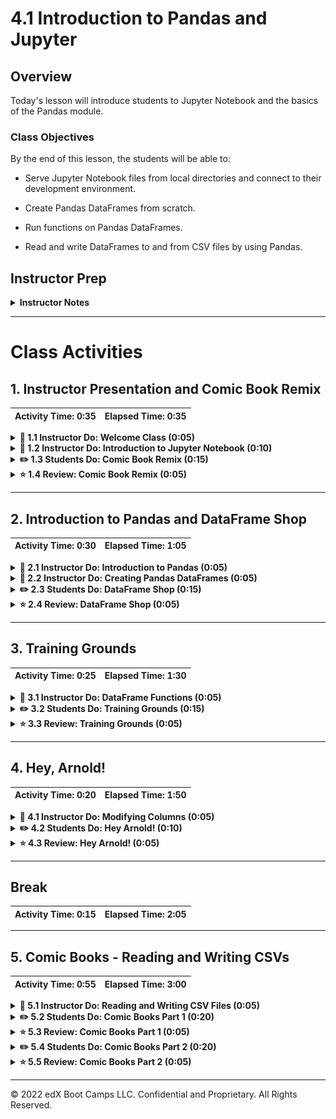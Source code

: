 # 4.1 Introduction to Pandas and Jupyter

## Overview

Today's lesson will introduce students to Jupyter Notebook and the basics of the Pandas module.

### Class Objectives

By the end of this lesson, the students will be able to:

* Serve Jupyter Notebook files from local directories and connect to their development environment.

* Create Pandas DataFrames from scratch.

* Run functions on Pandas DataFrames.

* Read and write DataFrames to and from CSV files by using Pandas.

## Instructor Prep

<details>
    <summary><strong>Instructor Notes</strong></summary>

* The objective of today's class is to introduce students to Pandas, so the tone of the lesson should be exploratory. Emphasise that it's normal for students to ask questions and make mistakes as they get started with this challenging module.

* Common issues with Jupyter notebook may become apparent right from the start, so a list of these problems and their solutions will be provided to students for the first activity. It is critical that the Jupyter notebook runs properly on every student’s machine; we will be using it regularly for the remainder of the course.

* Pandas is not an easy topic to learn; the syntax is complicated and can easily confuse beginners. Patience and perseverance will be key. Frequently reassure students that practice will make perfect and that Pandas' quirks will be easier to manage before too long.

* Please reference our [Student FAQ](../../../05-Instructor-Resources/README.md#unit-04-pandas) for answers to questions frequently asked by students of this program. If you have any recommendations for additional questions, feel free to log an issue with your desired additions.

* Have your TAs refer to the [Time Tracker](TimeTracker.xlsx) to stay on track.

</details>

- - -

# Class Activities

## 1. Instructor Presentation and Comic Book Remix

| Activity Time:       0:35 |  Elapsed Time:      0:35  |
|---------------------------|---------------------------|

<details>
    <summary><strong>📣 1.1 Instructor Do: Welcome Class (0:05)</strong></summary>

* Open the [slideshow](https://drive.google.com/open?id=1TO_UMW3MXHm0dd9a2Dd38Gm0lZA0ZEdnE8H4iP_Tq3A), and use the first few slides to welcome the class and cover the following points:

* Welcome the students to one of the most challenging weeks of the entire course. Challenges aside, the Pandas module is an extremely powerful tool that will be worth their effort.

* Note that Pandas will become easier with time and practice. Reassure the students that despite the challenges that they may face, learning Pandas will make their lives as analysts easier.

</details>

<details>
    <summary><strong>📣 1.2 Instructor Do: Introduction to Jupyter Notebook (0:10)</strong></summary>

* Continue through the slideshow while covering the following points:

* First, take some time to introduce Jupyter Notebook before we delve into Pandas:

  * Jupyter Notebook is an open-source application that allows users to create documents that contain live code, equations, visualisations, and explanatory text.

  * In other words, Jupyter Notebook combines the text editor, the console, and the markdown file into one application.

* Activate the `PythonData` development environment that was created last week before typing `jupyter notebook` into the terminal, as captured in the following image:

  ![Jupyter Notebook Terminal](Images/01-Jupyter_Terminal.png)

  * Running `jupyter notebook` will automatically open a webpage where users can navigate into any files or folders within the folder they ran the command from.

  * Users can create new Jupyter Notebook files from the webpage by clicking the **New** button and selecting their development environment from a list. The following image captures what a user will see when launching Jupyter Notebook, including the “New” button in the lower right corner.

  ![Jupyter Notebook Page](Images/01-Jupyter_Webpage.png)

  * Python files created through Jupyter Notebook are given the `ipynb` extension rather than `py`, and they cannot be easily read or altered within a typical text editor.

* Create a new Python file using Jupyter Notebook; make sure that you set the kernel as "PythonData".

  * Setting the kernel for Jupyter projects is important because these kernels let the program know which libraries will be available for use. Only those libraries loaded into the development environment selected can be used in a Jupyter Notebook project.

  * If the user's development environment does not show up within Jupyter Notebook, simply run `conda install -c anaconda nb_conda_kernels` within the terminal so that Anaconda environments can be used as kernels.

* Navigate into [01-JupyterIntro](Activities/01-Ins_JupyterIntro/Solved/JupyterIntro.ipynb), and point out how Jupyter Notebook organises Python code into cells.

  * Explain how each cell contains Python code that we can run independently by placing the cursor inside the cell and pressing **Shift + Enter**.

  * Modify some of the code in a cell, and describe how Jupyter notebooks allow users to both experiment with the code directly _and_ save it for later.

  * Make sure to run the second-to-last cell one more time after running the final cell on its own. Note to students that values in Jupyter notebooks are stored based on what lines of code were run last.

</details>

<details>
    <summary><strong>✏️ 1.3 Students Do: Comic Book Remix (0:15)</strong></summary>

* Continue the slideshow to introduce this activity to the class.

* For this activity, the students will create a Jupyter notebook to perform the same functions as the Comic Book activity from the previous unit.

* Although the actual code for this activity may not take students very long to craft, expect there to be some time spent bug-fixing Jupyter Notebook. By the end of this activity, everyone in the class should be able to open Jupyter Notebook, create a new `ipynb` file, and connect to their `PythonData` kernel.

* **Note:**

  * If a student’s development environment does not appear as a potential kernel within Jupyter Notebook, suggest that they close out of Jupyter Notebook and run `conda install -c anaconda nb_conda_kernels` within the terminal. Then, reload Jupyter Notebook. All possible kernels should now appear.

* Open [02-ComicsRemix](Activities/02-Stu_ComicsRemix-Jupyter/Unsolved/ComicsRemix.ipynb) within the Jupyter Notebook, and discuss the end results of the application, as captured in the following image:

![Comics Remix Output](Images/02-ComicsRemix_Outputs.png)

* Send out the following files and instructions:

* **Files:**

  * [comicbooks.py](Activities/02-Stu_ComicsRemix-Jupyter/Unsolved/comicbooks.py)

  * [comic_books.csv](Activities/02-Stu_ComicsRemix-Jupyter/Unsolved/Resources/comic_books.csv)

* **Instructions:**

  * Using `comicbooks.py` as a starting point, convert the application so that it runs properly within a Jupyter Notebook.

  * Have the application print out the user's input, the path to `comic_books.csv`, and the publisher/date published for the book in different cells.

* **Bonus:**

  * Go through any of the activities from last week, and attempt to convert them to run within a Jupyter Notebook. As you go, try to split up the code into cells and print out the outputs.

</details>

<details>
    <summary><strong>⭐ 1.4 Review: Comic Book Remix (0:05)</strong></summary>

* You may choose to use the slideshow as you go through the code.

* Open and share the file [02-ComicsRemix](Activities/02-Stu_ComicsRemix-Jupyter/Solved/ComicsRemix.ipynb), then go through the code with the class, answering any questions that students may have.

* Cover the following key points as you review the activity:

  * We can run the code within a cell by placing the cursor inside of the cell and pressing **Shift + Enter**.

  * If the code within a cell is not run, then any changes made within will not be saved into memory.

  * The code contained in a Jupyter notebook is not linear. For example, if two cells modify the same variable, then the block of code that was run most recently will determine the value of the variable.

  * The following screenshot captures the code and results of the Jupyter Notebook file:

  ![Comics Remix Code](Images/02-ComicsRemix_Code.png)

* Data Source: Data modified from "Comic books CSV" Updated April 2021. Initially released in 2014 to accompany the British Library's exhibition Comics Unmasked. [https://www.bl.uk/collection-metadata/downloads](https://www.bl.uk/collection-metadata/downloads)

</details>

- - -

## 2. Introduction to Pandas and DataFrame Shop

| Activity Time:       0:30 |  Elapsed Time:      1:05  |
|---------------------------|---------------------------|

<details>
    <summary><strong>📣 2.1 Instructor Do: Introduction to Pandas (0:05)</strong></summary>

* Continue using the slideshow to cover the talking points for this section:

* Jupyter Notebook’s code testing and visualisation capabilities really start to shine through when these principles are applied to large tables. However, as the students have likely realised, it can be very stressful to modify huge datasets using pure Python.

  * Thankfully, the Pandas library is extraordinarily powerful when it comes to visualising, analysing, and altering large datasets.

* Although Python is stuck using lists, tuples, and dictionaries, Pandas lets Python programmers work with **Series** and **DataFrames**.

  * These two data types, unique to Pandas, are essentially structured lists with many built-in convenience methods that allow for quick and easy data manipulation.

  * A Pandas Series is a one-dimensional labeled array capable of holding any data type. This means that, like an array, the data is linear, and like a dictionary, it has an index that acts as a key. This is shown in the following image:

  ![Pandas Series](Images/03-IntroToPandas_Series.png)

  * A Pandas DataFrame is a two-dimensional labeled data structure with columns of potentially different data types. We can think of a DataFrame as an Excel spreadsheet where each column is a Series, as in the following image:

  ![Pandas DataFrame](Images/03-IntroToPandas_DataFrame.png)

</details>

<details>
    <summary><strong>📣 2.2 Instructor Do: Creating Pandas DataFrames (0:05)</strong></summary>

* Continue using the slideshow as you begin to discuss the next activity.

* Open [03-IntroToPandas](Activities/03-Ins_IntroToPandas/Solved/creating_data_frames.ipynb) within Jupyter Notebook, send the file students, and demonstrate to the class what Pandas Series and DataFrames are and how to create them. Cover the following key points:

  * First, the Pandas library is imported using `import pandas as pd`. This method of import allows Pandas functions/methods to be called using the variable `pd`.

  * To create a Series, simply use the `pd.Series()` function and place a list within the parentheses. The index for the values in the Series will be the numeric index of the initial list, as captured in the following image:

  ![Pandas Series Creation](Images/03-IntroToPandas_SeriesCode.png)

  * There’s more than one way to create DataFrames from scratch. One way is to use the `pd.DataFrame()` function and provide it with a list of dictionaries. Each dictionary will represent a new row where the keys become column headers and the values are placed inside the table.

  * Another way to use the `pd.DataFrame()` function is to provide it with a dictionary of lists. The keys of the dictionary will be the column headers, and the listed values will be placed into their respective rows.

  * The following image captures these two ways to create DataFrames:

  ![Pandas DataFrame Creation](Images/03-IntroToPandas_DataFrameCode.png)

</details>

<details>
    <summary><strong>✏️ 2.3 Students Do: DataFrame Shop (0:15)</strong></summary>

* Continue the slideshow to introduce this activity to the class.

* Students will now try to create DataFrames from scratch using the two methods we just discussed. This activity will also give them the opportunity to better understand DataFrame structure.

* Open [04-Stu_DataFrameShop](Activities/04-Stu_DataFrameShop-Pandas/Unsolved/DataFrameShop.ipynb) within the Jupyter notebook, and explain the end results of the application, which are captured in the following image:

![DataFrame Shop Code](Images/04-DataFrameShop_Output.png)

 * Send out the following file and instructions:

* **File:**

  * [04-Stu_DataFrameShop](Activities/04-Stu_DataFrameShop-Pandas/Unsolved/DataFrameShop.ipynb)

* **Instructions:**

  * Create a DataFrame for a frame shop. The DataFrame should contain three columns, "Frame", "Price", and "Sales", and have five rows of data stored within it.

  * Using an alternative method, create a DataFrame for an art gallery. The DataFrame should contain three columns, "Painting", "Price", and "Popularity", and have four rows of data stored within it.

* **Bonus:**

  * Once both DataFrames have been created, consider the benefits and drawbacks of each method. Try to imagine situations where each method is preferable to the other.

</details>

<details>
    <summary><strong>⭐ 2.4 Review: DataFrame Shop (0:05)</strong></summary>

* Continue using the slideshow to facilitate a review of the activity.

* Open [04-Stu_DataFrameShop](Activities/04-Stu_DataFrameShop-Pandas/Solved/DataFrameShop.ipynb), send the file to the students, and go through the code with the class, answering any questions that students may have.

* Cover the following key points in your review of this activity:

  * It is important to save the created DataFrames to a variable; otherwise, they will only be printed to the screen, and they will not be available for use later.

  * Although the list-of-dictionaries method of DataFrame creation is viable, it takes longer to write the code because the keys have to be rewritten each time. However, it does allow the programmer to better understand each row in their DataFrame.

  * The dictionary-of-lists method is more time-effective because the keys only need to be written once. The DataFrame can be harder to read through, however, as if even one of the lists contains fewer values than the others, then an error will be returned.

  * The following image captures the creation of the frame shop DataFrame, using the list-of-dictionaries method, and the creation of the art gallery DataFrame, using the dictionary-of-lists method:

![DataFrame Shop Code](Images/04-DataFrameShop_Code.png)

</details>

- - -

## 3. Training Grounds

| Activity Time:       0:25 |  Elapsed Time:      1:30  |
|---------------------------|---------------------------|

<details>
    <summary><strong>📣 3.1 Instructor Do: DataFrame Functions (0:05)</strong></summary>

* Continue using the slideshow to cover the following talking points:

* Table visualisation is not the only benefit of using Pandas DataFrames. Many of the functions/methods that come packaged with Pandas allow for quick and easy analysis of large datasets.

* Open [05-Ins_DataFunctions](Activities/05-Ins_DataFunctions/Solved/data_functions.ipynb) within Jupyter Notebook, share the file with the students, and make sure to point out how an external CSV file is being imported. Students will learn how to do this later in today's lesson.

  * The first method to describe is `head()`, which takes a DataFrame and presents only the first five rows of data inside of it. This number can be increased or decreased by placing an integer within the parentheses.

  * The `head()` method is helpful because it allows the programmer to check a minified version of a larger table; then, they can make informed changes without searching through the entire dataset.

  * Another useful method is `describe()`, which will print out a DataFrame containing some analysis of the table and its columns. It also indicates some of the other data functions that can be performed on a DataFrame or Series, such as `count()`, `mean()`, `std()`, `min()`, and `max()`. This is captured in the following image:

  ![Head and Describe.](Images/05-DataFunction_HeadDescribe.png)

  * Most data functions can also be performed on a Series by referencing a single column within the whole DataFrame. Similar to referencing a key within a dictionary, we’d take the DataFrame and follow it up with brackets containing the desired column's header.

  * Multiple columns can be referenced, as well, by placing all of the column headers desired within a pair of double brackets. If two sets of brackets are not used, then Pandas will return an error.

  * The following image captures three examples of how specific columns can be referenced and used.

  ![Column Reference.](Images/05-DataFunction_ColumnReference.png)

  * In some situations, it is helpful to list out all of the unique values stored within a column. This is precisely what the `unique()` function does: it looks into a Series and returns all the different values contained within, as captured in the following image:

  ![Unique Values.](Images/05-DataFunction_Unique.png)

  * Another method with similar functionality is `value_counts()`, which not only returns a list of all unique values within a series but also counts how many times a value appears, as captured in the following image:

  ![Value Counts](Images/05-DataFunction_Value.png)

  * Calculations can also be performed on columns and then added into the DataFrame as a new column by referencing the DataFrame, placing the desired column header within brackets, and then setting it equal to a Series, as captured in the following image:

  ![Column Calculations.](Images/05-DataFunction_ColumnCalc.png)

* Data Source: Data generated by Mockaroo, LLC. (2021) Realistic Data Generator. [https://www.mockaroo.com/](https://mockaroo.com/). Data for this dataset was generated by edX Boot Camps LLC, and is intended for educational purposes only.

</details>

<details>
    <summary><strong>✏️ 3.2 Students Do: Training Grounds (0:15)</strong></summary>

* Continue through the slideshow, using the next slides as an accompaniment to this activity.

* Students will now take a large DataFrame containing 200 rows, analyse it with data functions, and then add a new column into it.

* Open up [06-Stu_TrainingGrounds](Activities/06-Stu_TrainingGrounds-DataFunctions/Solved/TrainingGrounds.ipynb) within the Jupyter Notebook, and run and discuss the code to give the students an idea of the application’s end results, as captured in the following image:

![Training Grounds Starter](Images/06-TrainingGrounds_Start.png)

* Send out the following file and instructions:

* **File:**

  * [TrainingGrounds.ipynb](Activities/06-Stu_TrainingGrounds-DataFunctions/Unsolved/TrainingGrounds.ipynb)

* **Instructions:**

Using the DataFrame provided, perform all of the following actions:

* Provide a simple analytical overview of the dataset's numeric columns.

* Collect all of the names of the trainers within the dataset.

* Figure out how many students each trainer has.

* Find the average weight of the students at the gym.

* Find the combined weight of all of the students at the gym.

* Convert the "Membership (Days)" column into weeks, and then add this new Series into the DataFrame.

</details>

<details>
    <summary><strong>⭐ 3.3 Review: Training Grounds (0:05)</strong></summary>

* Continue using the slideshow to facilitate a review of the activity.

* Open and share [06-Stu_TrainingGrounds](Activities/06-Stu_TrainingGrounds-DataFunctions/Solved/TrainingGrounds.ipynb), and go through the code with the class, answering any questions that students may have.

* Cover the following key points when discussing this activity:

  * By collecting the unique values for the "Trainer" column, it’s much easier to identify the employees who are currently with the "Training Grounds" gym.

  * To convert "Membership (Days)" into "Membership (Weeks)", the code simply takes the values stored within the initial column, divides them by seven, and then adds this edited Series into a newly created column, as captured in the following image:

  ![Training Grounds Column Code](Images/06-TrainingGrounds_ColumnCode.png)

</details>

- - -

## 4. Hey, Arnold!

| Activity Time:       0:20 |  Elapsed Time:      1:50  |
|---------------------------|---------------------------|

<details>
    <summary><strong>📣 4.1 Instructor Do: Modifying Columns (0:05)</strong></summary>

* Continue using the slideshow to cover the following talking points:

* As the class discovered in the previous activity, columns within a DataFrame are not always placed in the desired position by default. Sometimes they may not even have a descriptive or concise-enough name.

  * Thankfully, it’s very easy to modify the name or placement of a column with the `rename()` function and the use of double brackets.

* Now, open [07-Ins_ColumnManipulation](Activities/07-Ins_ColumnManipulation/Solved/ColumnManipulation.ipynb) within Jupyter Notebook, and go through the code with the class.

  * To collect a list of all the columns contained within a DataFrame, simply use the `df.columns` call, and an object containing the column headers will be printed to the screen.

  * To reorder the columns, create a reference to the DataFrame followed by two brackets with the column headers placed in the desired order.

  * It is also possible to remove columns by simply not creating a reference to them. This will, in essence, drop them from the newly made DataFrame.

  * To rename the columns within a DataFrame, use the `df.rename()` method and place `columns={}` within the parentheses. Inside the dictionary, the keys should be references to the current columns, and the values should be the desired column names.

  * The following image captures how to create a list with the names of a DataFrame’s columns, reorganise the column order in a DataFrame, and rename the columns of a DataFrame:

  ![Column Changes.](Images/07-ColumnManipulation_Code.png)

</details>

<details>
    <summary><strong>✏️ 4.2 Students Do: Hey Arnold! (0:10)</strong></summary>

* Continue through the slideshow, using the next slides as an accompaniment to this activity.

* Now, the students will take a premade DataFrame of "Hey Arnold!" characters and reorganise it so it is easier to understand.

* Open [08-Stu_Hey_Arnold](Activities/08-Stu_Hey_Arnold-DataFrame-Formatting/Solved/hey_arnold.ipynb) within the Jupyter Notebook, and run and discuss the code to give students an idea of the application’s end results. The following image captures the DataFrame in the starter file:

![Hey Arnold Starter.](Images/08-HeyArnold_Starter.png)

* Send out the following file and instructions:

* **File:**

  * [hey_arnold.ipynb](Activities/08-Stu_Hey_Arnold-DataFrame-Formatting/Unsolved/hey_arnold.ipynb)

* **Instructions:**

* First, use Pandas to create a DataFrame with the following columns and values:

  * `Character_in_show`: Arnold, Gerald, Helga, Phoebe, Harold, Eugene

  * `colour_of_hair`: blonde, black, blonde, black, unknown, red

  * `Height`: average, tallish, tallish, short, tall, short

  * `Football_Shaped_Head`: True, False, False, False, False, False

* Note that the column names are inconsistent and difficult to work with. Rename them to the following, respectively:

  * `Character`, `Hair Color`, `Height`, `Football Head`

* Next, create a new table that contains all of the columns in the following order:

  * `Character`, `Football Head`, `Hair Colour`, `Height`

</details>

<details>
    <summary><strong>⭐ 4.3 Review: Hey Arnold! (0:05)</strong></summary>

* Continue using the slideshow to facilitate a review of the activity.

* Open [08-Stu_Hey_Arnold](Activities/08-Stu_Hey_Arnold-DataFrame-Formatting/Solved/hey_arnold.ipynb), and go through the code with the class, answering any questions that students may have.

* Cover the following key points when discussing this activity:

  * First, we take the currently named columns, convert them into the more readable versions using `hey_arnold.rename(columns={})`, and apply the changes to a new variable.

  * Then, using double brackets, the new columns are reorganised and placed into another new variable, which now holds the fully formatted DataFrame.

  * The following image captures how to rename and reorganise the DataFrame columns for this activity:

  ![Hey Arnold Formatted](Images/08-HeyArnold_Formatted.png)

</details>

- - -

## Break

| Activity Time:       0:15 |  Elapsed Time:      2:05  |
|---------------------------|---------------------------|


- - -

## 5. Comic Books - Reading and Writing CSVs

| Activity Time:       0:55 |  Elapsed Time:      3:00  |
|---------------------------|---------------------------|

<details>
    <summary><strong>📣 5.1 Instructor Do: Reading and Writing CSV Files (0:05)</strong></summary>

* Continue using the slideshow to cover the following talking points:

* Up to this point, the class has manually created DataFrames using the `pd.DataFrame()` method. Now, they’ll learn a much more effective way to create large DataFrames: importing CSV files.

* Open [09-Ins_ReadingWritingCSV](Activities/09-Ins_ReadingWritingCSV/Solved/pandas_reading_files.ipynb) within Jupyter Notebook, and go through the code with the class.

  * Create a reference to the CSV file's path, and pass it into the `pd.read_csv()` method. Make sure that you store the returned DataFrame in a variable. From then on, the DataFrame can be altered and manipulated like any other Pandas DataFrame.

  * In most cases, it is not important to use or define the encoding of the base CSV file; however, if the encoding is different than UTF-8, then it may become necessary so that the CSV is translated correctly.

  * The following image captures the code in Jupyter Notebook for how to read a CSV file with ISO-8859-1 encoding into Pandas and then display the head of its contents.

  ![Reading CSV.](Images/09-ReadingWritingCSV_Read.png)

  * It is just as easy to write to a CSV file as it is to read from one. Simply use the `df.to_csv()` method, and pass the path to the desired output file. By using the `index` and `header` parameters, programmers can also manipulate whether they would like the index or header for the table to be passed as well, as captured in the following image:

  ![Writing CSV](Images/09-ReadingWritingCSV_Write.png)

  * Pandas can only write to a new CSV file in directories that already exist. If the path to the output file contains a directory that doesn’t exist, Pandas will return a `FileNotFoundError`.

* Data Source: Data generated by Mockaroo, LLC. (2021) Realistic Data Generator. [https://www.mockaroo.com/](https://mockaroo.com/). Data for this dataset was generated by edX Boot Camps LLC, and is intended for educational purposes only.

</details>

<details>
    <summary><strong>✏️ 5.2 Students Do: Comic Books Part 1 (0:20)</strong></summary>

* Continue through the slideshow, using the next slides as an accompaniment to this activity.

* The students will now take a large CSV file containing comic books, read it into Jupyter Notebook using Pandas, clean up the columns, and then write their modified DataFrame to a new CSV file.

* Open the unmodified [10-Stu_ComicBooksCSV/Resources/comic_books_expanded.csv](Activities/10-Stu_ComicBooksCSV/Unsolved/Resources/comic_books_expanded.csv) to introduce students to what they will be working with; then, open and discuss [10-Stu_ComicBooksCSV/Solved/Output/books_clean.csv](Activities/10-Stu_ComicBooksCSV/Solved/Output/books_clean.csv) to give students an idea of the finished product. The following image captures the final outputs in the notebook:

![Comic Books Output](Images/10-ComicBooks_Output.png)

* Then, send out the following files and instructions:

* **Files:**

  * [ComicBooks.ipynb](Activities/10-Stu_ComicBooksCSV/Unsolved/ComicBooks.ipynb)

  * [comic_books_expanded.csv](Activities/10-Stu_ComicBooksCSV/Unsolved/Resources/comic_books_expanded.csv)

* **Instructions:**

  * Read in the comic books CSV using Pandas.

  * Remove unnecessary columns from the DataFrame so that only the following columns remain: `ISBN`, `Title`, `Other titles`, `Name`, `All names`, `Country of publication`, `Place of publication`, `Publisher`, `Date of publication`.

  * Rename the `Name` column to `Author`, rename the `Date of publication` column to `Publication Year`, and then capitalise the remaining columns by using title case capitalisation.

  * Write the DataFrame into a new CSV file.

* **Hint:**

  * The base CSV file uses UTF-8 encoding. Trying to read in the file using another kind of encoding could introduce strange characters to the dataset. Check the tail of the dataset with `.tail()` to determine if you correctly imported the CSV file. You should be able to find characters from other languages.

</details>

<details>
    <summary><strong>⭐ 5.3 Review: Comic Books Part 1 (0:05)</strong></summary>

* Continue using the slideshow to facilitate a review of the activity.

* Open [10-Stu_ComicBooks](Activities/10-Stu_ComicBooksCSV/Solved/ComicBooks.ipynb), send the file to students, and go through the code with the class, answering any questions that students may have.

* Cover the following key points when discussing this activity:

  * The initial CSV file is encoded using UTF-8, so it should also be read in using this encoding to ensure that there are no strange characters hidden within the dataset. `.tail()` can be used to view some of these special characters at the end of this DataFrame, as captured in the following image:

  ![Comic Books Tail.](Images/10-ComicBooks_Tail.png)

  * Many columns are being modified within this code. To avoid potential errors, it is essential to make sure that all references are made accurately.

  ![Comic Books Code.](Images/10-ComicBooks_Code.png)

  * The path to the output CSV must point to an already-existing CSV, as in the following image; otherwise, an error will be returned. The encoding for the output CSV should also be set as UTF-8 so those strange symbols from earlier do not reappear, as demonstrated with the following code:

  ```python
  # Push the remade DataFrame to a new CSV file
  renamed_df.to_csv("Output/books_clean.csv",
                  encoding="utf-8", index=False, header=True)
  ```

* Data Source: Data modified from "Comic books CSV" Updated April 2021. Initially released in 2014 to accompany the British Library's exhibition Comics Unmasked. [https://www.bl.uk/collection-metadata/downloads](https://www.bl.uk/collection-metadata/downloads)

  </details>

<details>
    <summary><strong>✏️ 5.4 Students Do: Comic Books Part 2 (0:20)</strong></summary>

* Students will now take the modified version of the comic book DataFrame and create a new summary DataFrame based on that dataset, using some of Pandas' built-in data functions.

* Return to the slideshow to introduce the activity and read the instructions to the students.

* Open [11-Stu_ComicBooksSummary](Activities/11-Stu_ComicBooksSummary/Solved/ComicBooksSummary.ipynb) within the Jupyter Notebook, and run and discuss the code to give students an idea of the application’s end results, as captured in the following image:

![Comic Books Summary Output](Images/11-ComicBooks_Summary.png)

* Send out the following files and instructions:

* **Files:**

  * [ComicBooksSummary.ipynb](Activities/11-Stu_ComicBooksSummary/Unsolved/ComicBooksSummary.ipynb)

  * [books_clean.csv](Activities/11-Stu_ComicBooksSummary/Unsolved/Resources/books_clean.csv)

* **Instructions:**

  * Using the modified DataFrame that was created earlier, create a summary table for the dataset, including the following pieces of information:

    * The count of unique authors within the DataFrame

    * The count of unique countries of publication within the DataFrame

    * The year of the earliest published book in the DataFrame

    * The year of the latest published book in the DataFrame

</details>

<details>
    <summary><strong>⭐ 5.5 Review: Comic Books Part 2 (0:05)</strong></summary>

* Continue using the slideshow to facilitate a review of the activity.

* Open [11-Stu_ComicBooksSummary](Activities/11-Stu_ComicBooksSummary/Solved/ComicBooksSummary.ipynb), and go through the code with the class, answering any questions that students may have.

* Cover the following key points when reviewing this activity:

  * The count of unique authors can be found by using `len(comics_df["Author"].unique())`, which looks into the list of authors, places all of the unique values into a list, and then finds the list's length.

  * To find the earliest year, use the `min()` method on the "Publication Year" column.

  * To find the latest year, use the `max()` method on the "Publication Year" column.

  * To add these values into the summary DataFrame, the values must be placed within brackets. Otherwise, Pandas will return an error.

  * The following image captures the code for this activity:

  ![Comic Books Summary Code](Images/11-ComicBooks_SummaryCode.png)

* Data Source: Data modified from "Comic books CSV" Updated April 2021. Initially released in 2014 to accompany the British Library's exhibition Comics Unmasked. [https://www.bl.uk/collection-metadata/downloads](https://www.bl.uk/collection-metadata/downloads)

</details>

- - -

© 2022 edX Boot Camps LLC. Confidential and Proprietary. All Rights Reserved.

